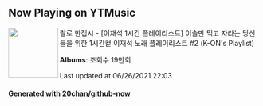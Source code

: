 ## Now Playing on YTMusic

[<img align="left" width="100" src="https://i.ytimg.com/vi/M5uUlPrHSAA/sddefault.jpg?sqp=-oaymwEWCJADEOEBIAQqCghqEJQEGHgg6AJIWg&rs">](https://music.youtube.com/watch?v=M5uUlPrHSAA)

랄로 한접시 - [이재석 1시간 플레이리스트] 이슬만 먹고 자라는 당신들을 위한 1시간컽 이재석 노래 플레이리스트 #2 (K-ON's Playlist)

**Albums**: 조회수 19만회

Last updated at 06/26/2021 22:03

#### Generated with [20chan/github-now](https://github.com/20chan/github-now)
